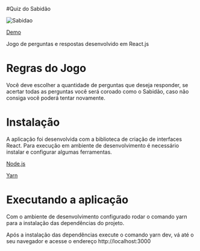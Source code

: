 
#Quiz do Sabidão

![Sabidao](https://imgur.com/dMDk55V.png)

[Demo](wonderful-minsky-0b5601.netlify.app)

Jogo de perguntas e respostas desenvolvido em React.js

# Regras do Jogo
Você deve escolher a quantidade de perguntas que deseja responder, se acertar todas as perguntas você será coroado como o Sabidão, caso não consiga você poderá tentar novamente.

# Instalação

A aplicação foi desenvolvida com a biblioteca de criação de interfaces React.
Para execução em ambiente de desenvolvimento é necessário instalar e configurar algumas ferramentas.

[Node.js](https://www.notion.so/Instalando-o-Node-js-d40fdabe8f0a491eb33b85da93d90a2f)

[Yarn](https://www.notion.so/Instalando-o-Yarn-eca6a13be5b3467d8d2f7be15c60f322)

# Executando a aplicação
Com o ambiente de desenvolvimento configurado rodar o comando yarn para a instalação das dependências do projeto.

Após a instalação das dependências execute o comando yarn dev, vá até o seu navegador e acesse o endereço http://localhost:3000